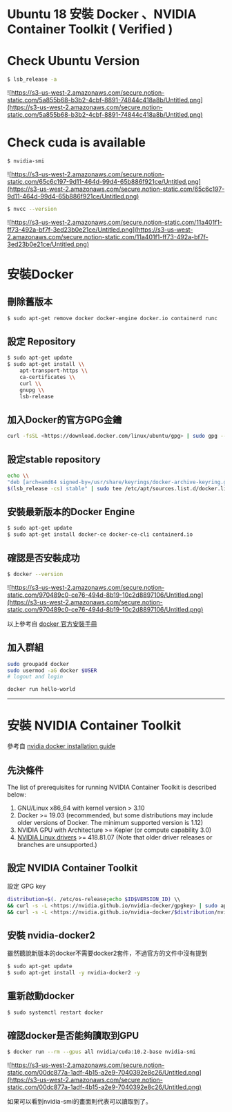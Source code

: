 # Ubuntu 18 安裝 Docker 、NVIDIA Container Toolkit ( Verified )

# Check Ubuntu Version

```bash
$ lsb_release -a 
```

![https://s3-us-west-2.amazonaws.com/secure.notion-static.com/5a855b68-b3b2-4cbf-8891-74844c418a8b/Untitled.png](https://s3-us-west-2.amazonaws.com/secure.notion-static.com/5a855b68-b3b2-4cbf-8891-74844c418a8b/Untitled.png)

# Check cuda is available

```bash
$ nvidia-smi
```

![https://s3-us-west-2.amazonaws.com/secure.notion-static.com/65c6c197-9d11-464d-99d4-65b886f921ce/Untitled.png](https://s3-us-west-2.amazonaws.com/secure.notion-static.com/65c6c197-9d11-464d-99d4-65b886f921ce/Untitled.png)

```bash
$ nvcc --version
```

![https://s3-us-west-2.amazonaws.com/secure.notion-static.com/11a401f1-ff73-492a-bf7f-3ed23b0e21ce/Untitled.png](https://s3-us-west-2.amazonaws.com/secure.notion-static.com/11a401f1-ff73-492a-bf7f-3ed23b0e21ce/Untitled.png)

# 安裝Docker

## 刪除舊版本

```bash
$ sudo apt-get remove docker docker-engine docker.io containerd runc
```

## 設定 Repository

```bash
$ sudo apt-get update
$ sudo apt-get install \\
    apt-transport-https \\
    ca-certificates \\
    curl \\
    gnupg \\
    lsb-release
```

## 加入Docker的官方GPG金鑰

```bash
curl -fsSL <https://download.docker.com/linux/ubuntu/gpg> | sudo gpg --dearmor -o /usr/share/keyrings/docker-archive-keyring.gpg
```

## 設定stable repository

```bash
echo \\
"deb [arch=amd64 signed-by=/usr/share/keyrings/docker-archive-keyring.gpg] <https://download.docker.com/linux/ubuntu> \\
$(lsb_release -cs) stable" | sudo tee /etc/apt/sources.list.d/docker.list > /dev/null
```

## 安裝最新版本的Docker Engine

```bash
$ sudo apt-get update
$ sudo apt-get install docker-ce docker-ce-cli containerd.io
```

## 確認是否安裝成功

```bash
$ docker --version
```

![https://s3-us-west-2.amazonaws.com/secure.notion-static.com/970489c0-ce76-494d-8b19-10c2d8897106/Untitled.png](https://s3-us-west-2.amazonaws.com/secure.notion-static.com/970489c0-ce76-494d-8b19-10c2d8897106/Untitled.png)

以上參考自 [docker 官方安裝手冊](https://docs.docker.com/engine/install/ubuntu/)

## 加入群組

```bash
sudo groupadd docker
sudo usermod -aG docker $USER
# logout and login

docker run hello-world
```

---

# 安裝 NVIDIA Container Toolkit

參考自 [nvidia docker installation guide](https://docs.nvidia.com/datacenter/cloud-native/container-toolkit/install-guide.html#docker)

## 先決條件

The list of prerequisites for running NVIDIA Container Toolkit is described below:

1. GNU/Linux x86_64 with kernel version > 3.10
2. Docker >= 19.03 (recommended, but some distributions may include older versions of Docker. The minimum supported version is 1.12)
3. NVIDIA GPU with Architecture >= Kepler (or compute capability 3.0)
4. [NVIDIA Linux drivers](http://www.nvidia.com/object/unix.html) >= 418.81.07 (Note that older driver releases or branches are unsupported.)

## 設定 NVIDIA Container Toolkit

設定 GPG key

```bash
distribution=$(. /etc/os-release;echo $ID$VERSION_ID) \\
&& curl -s -L <https://nvidia.github.io/nvidia-docker/gpgkey> | sudo apt-key add -\\
&& curl -s -L <https://nvidia.github.io/nvidia-docker/$distribution/nvidia-docker.list> | sudo tee /etc/apt/sources.list.d/nvidia-docker.list
```

## 安裝 nvidia-docker2

雖然聽說新版本的docker不需要docker2套件，不過官方的文件中沒有提到

```bash
$ sudo apt-get update
$ sudo apt-get install -y nvidia-docker2 -y
```

## 重新啟動docker

```bash
$ sudo systemctl restart docker
```

## 確認docker是否能夠讀取到GPU

```bash
$ docker run --rm --gpus all nvidia/cuda:10.2-base nvidia-smi
```

![https://s3-us-west-2.amazonaws.com/secure.notion-static.com/00dc877a-1adf-4b15-a2e9-7040392e8c26/Untitled.png](https://s3-us-west-2.amazonaws.com/secure.notion-static.com/00dc877a-1adf-4b15-a2e9-7040392e8c26/Untitled.png)

如果可以看到nvidia-smi的畫面則代表可以讀取到了。
